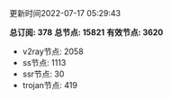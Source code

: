 更新时间2022-07-17 05:29:43

**总订阅: 378**
**总节点: 15821**
**有效节点: 3620**
- v2ray节点: 2058
- ss节点: 1113
- ssr节点: 30
- trojan节点: 419
